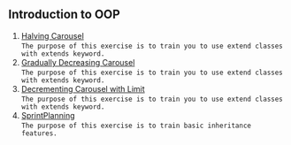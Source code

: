 ## Introduction to OOP
1. [Halving Carousel](https://github.com/Bublik202/Java_Basics_ENG/tree/main/OOP/halving-carousel) <br/> ```The purpose of this exercise is to train you to use extend classes with extends keyword.```
2. [Gradually Decreasing Carousel](https://github.com/Bublik202/Java_Basics_ENG/tree/main/OOP/gradually-decreasing-carousel) <br/> ```The purpose of this exercise is to train you to use extend classes with extends keyword.```
3. [Decrementing Carousel with Limit](https://github.com/Bublik202/Java_Basics_ENG/tree/main/OOP/decrementing-carousel-with-limit) <br/> ```The purpose of this exercise is to train you to use extend classes with extends keyword.```
4. [SprintPlanning](https://github.com/Bublik202/Java_Basics_ENG/tree/main/OOP/sprint-planning) <br/> ```The purpose of this exercise is to train basic inheritance features.```

